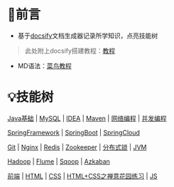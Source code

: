 # 🤝前言

- 基于[docsify](https://docsify.js.org/#/zh-cn/)文档生成器记录所学知识，点亮技能树

> 此处附上docsify搭建教程：[教程](/搭建Docsify到GitHub)

- MD语法：[菜鸟教程](https://www.runoob.com/markdown/md-tutorial.html)

# 💡技能树

[Java基础](/Java基础/README)	|	[MySQL](/MySQL/README)	|	[IDEA](/IDEA/IDEA)	|	[Maven](/Maven/Maven)	|	[网络编程](/网络编程/README)	|	[并发编程](/JUC并发编程/README)

[SpringFramework](/Spring/SpringFramework)	|	[SpringBoot](/Spring/SpringBoot)	|	[SpringCloud](/Spring/SpringCloud/README)

[Git](/Git/Git)	|	[Nginx](/Nginx/README)	|	[Redis](/Redis/README)	|	[Zookeeper](/Zookeeper/README)	|	[分布式锁](/其他/分布式锁)	|	[JVM](/JVM/README)

[Hadoop](/Hadoop/README)	|	[Flume](/Flume/Flume)	|	[Sqoop](/Sqoop/Sqoop)	|	[Azkaban](Azkaban/Azkaban)

[前端](/前端/前端概述)	|	[HTML](/前端/HTML)	|	[CSS](/前端/CSS)	|	[HTML+CSS之禅意花园练习](/前端/HTML+CSS禅意花园练习)	|	[JS](/前端/JS)

​				


















